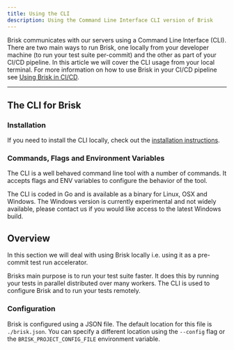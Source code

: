 ```yaml
---
title: Using the CLI
description: Using the Command Line Interface CLI version of Brisk
---
```


Brisk communicates with our servers using a Command Line Interface (CLI). There are two main ways to run Brisk, one locally from your developer machine (to run your test suite per-commit) and the other as part of your CI/CD pipeline. In this article we will cover the CLI usage from your local terminal. For more information on how to use Brisk in your CI/CD pipeline see [Using Brisk in CI/CD](/docs/using-brisk-in-ci-cd).

---

## The CLI for Brisk

### Installation

If you need to install the CLI locally, check out the [installation instructions](/docs/installation).

### Commands, Flags and Environment Variables

The CLI is a well behaved command line tool with a number of commands. It accepts flags and ENV variables to configure the behavior of the tool.

The CLI is coded in Go and is available as a binary for Linux, OSX and Windows. The Windows version is currently experimental and not widely available, please contact us if you would like access to the latest Windows build.

## Overview

In this section we will deal with using Brisk locally i.e. using it as a pre-commit test run accelerator.

Brisks main purpose is to run your test suite faster. It does this by running your tests in parallel distributed over many workers. The CLI is used to configure Brisk and to run your tests remotely.

### Configuration

Brisk is configured using a JSON file. The default location for this file is `./brisk.json`. You can specify a different location using the `--config` flag or the `BRISK_PROJECT_CONFIG_FILE` environment variable.






